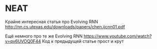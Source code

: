 # NEAT

Крайне интересная статья про Evolving RNN
http://nn.cs.utexas.edu/downloads/papers/chen.ijcnn01.pdf

Ещё немного про те же Evolving RNN
https://www.youtube.com/watch?v=qv6UVOQ0F44
Код к предыдущей статье прост и крут

